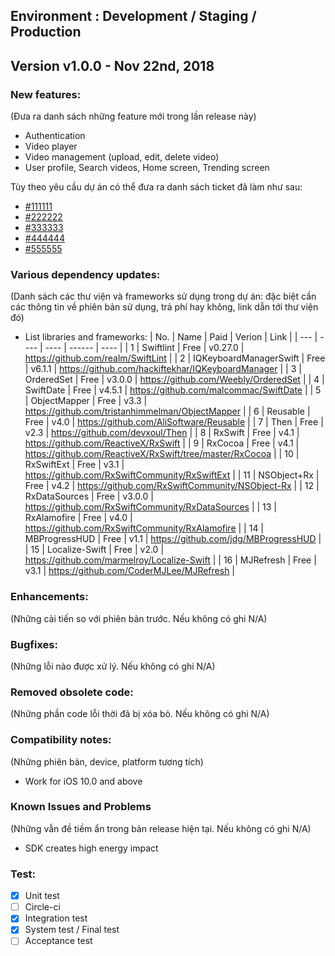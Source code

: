 ## Environment : Development / Staging / Production

## Version v1.0.0 - Nov 22nd, 2018
### New features:

(Đưa ra danh sách những feature mới trong lần release này)

- Authentication
- Video player
- Video management (upload, edit, delete video)
- User profile, Search videos, Home screen, Trending screen

Tùy theo yêu cầu dự án có thể đưa ra danh sách ticket đã làm như sau:

- [#111111](https://dev.framgia.com/issues/)
- [#222222](https://dev.framgia.com/issues/)
- [#333333](https://dev.framgia.com/issues/)
- [#444444](https://dev.framgia.com/issues/)
- [#555555](https://dev.framgia.com/issues/)

### Various dependency updates:

(Danh sách các thư viện và frameworks sử dụng trong dự án: đặc biệt cần các thông tin về phiên bản sử dụng, trả phí hay không, link dẫn tới thư viện đó)

- List libraries and frameworks: 
| No. | Name | Paid | Verion | Link |
| --- | ---- | ---- | ------ | ---- |
| 1 | Swiftlint | Free | v0.27.0 | https://github.com/realm/SwiftLint |
| 2 | IQKeyboardManagerSwift | Free | v6.1.1 | https://github.com/hackiftekhar/IQKeyboardManager |
| 3 | OrderedSet | Free | v3.0.0 | https://github.com/Weebly/OrderedSet |
| 4 | SwiftDate | Free | v4.5.1 | https://github.com/malcommac/SwiftDate |
| 5 | ObjectMapper | Free | v3.3 | https://github.com/tristanhimmelman/ObjectMapper |
| 6 | Reusable | Free | v4.0 | https://github.com/AliSoftware/Reusable |
| 7 | Then | Free | v2.3 | https://github.com/devxoul/Then |
| 8 | RxSwift | Free | v4.1 | https://github.com/ReactiveX/RxSwift |
| 9 | RxCocoa | Free | v4.1 | https://github.com/ReactiveX/RxSwift/tree/master/RxCocoa |
| 10 | RxSwiftExt | Free | v3.1 | https://github.com/RxSwiftCommunity/RxSwiftExt |
| 11 | NSObject+Rx | Free | v4.2 | https://github.com/RxSwiftCommunity/NSObject-Rx |
| 12 | RxDataSources | Free | v3.0.0 | https://github.com/RxSwiftCommunity/RxDataSources |
| 13 | RxAlamofire | Free | v4.0 | https://github.com/RxSwiftCommunity/RxAlamofire |
| 14 | MBProgressHUD | Free | v1.1 | https://github.com/jdg/MBProgressHUD |
| 15 | Localize-Swift | Free | v2.0 | https://github.com/marmelroy/Localize-Swift |
| 16 | MJRefresh | Free | v3.1 | https://github.com/CoderMJLee/MJRefresh |

### Enhancements:
(Những cải tiến so với phiên bản trước. Nếu không có ghi N/A)

### Bugfixes:
(Những lỗi nào được xử lý. Nếu không có ghi N/A)

### Removed obsolete code:
(Những phần code lỗi thời đã bị xóa bỏ. Nếu không có ghi N/A)

### Compatibility notes:
(Những phiên bản, device, platform tương tích)

- Work for iOS 10.0 and above

### Known Issues and Problems
(Những vẫn đề tiềm ẩn trong bản release hiện tại. Nếu không có ghi N/A)

- SDK creates high energy impact

### Test:
- [x] Unit test
- [ ] Circle-ci
- [x] Integration test 
- [x] System test / Final test
- [ ] Acceptance test
